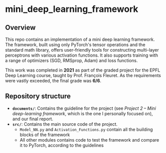 # mini_deep_learning_framework

## Overview
This repo contains an implementation of a mini deep learning framework. The framework, built using only PyTorch's tensor operations and the standard math library, offers user-friendly tools for constructing multi-layer perceptrons with various activation functions. It also supports training with a range of optimizers (SGD, RMSprop, Adam) and loss functions.

This work was completed in **2021** as part of the graded project for the EPFL Deep Learning course, taught by Prof. François Fleuret. As the requirements were vastly exceeded, the final grade was **6/6**.

## Repository structure

- **`documents/`**: Contains the guideline for the project (see *Project 2 – Mini deep-learning framework*, which is the one I personally focused on), and our final report.
- **`src/`**: Contains the main source code of the project.
  - `Model_NN.py` and `Activation_Functions.py` contain all the building blocks of the framework
  - All other modules contains code to test the framework and compare it to PyTorch, according to the guidelines


